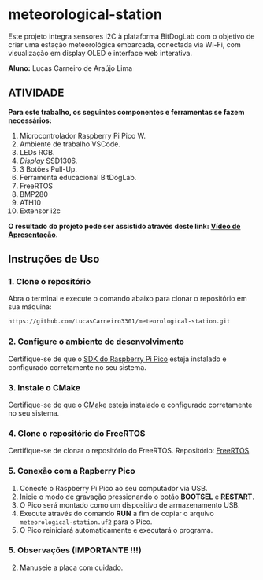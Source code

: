 # meteorological-station
Este projeto integra sensores I2C à plataforma BitDogLab com o objetivo de criar uma estação meteorológica embarcada, conectada via Wi-Fi, com visualização em display OLED e interface web interativa.

__Aluno:__
Lucas Carneiro de Araújo Lima

## ATIVIDADE 

__Para este trabalho, os seguintes componentes e ferramentas se fazem necessários:__
1) Microcontrolador Raspberry Pi Pico W.
2) Ambiente de trabalho VSCode.
3) LEDs RGB.
4) _Display_ SSD1306.
5) 3 Botões Pull-Up.
7) Ferramenta educacional BitDogLab.
8) FreeRTOS
9) BMP280
10) ATH10
11) Extensor i2c

__O resultado do projeto pode ser assistido através deste link: [Vídeo de Apresentação](https://youtu.be/wSOdHNxdn6Y).__

## Instruções de Uso

### 1. Clone o repositório
Abra o terminal e execute o comando abaixo para clonar o repositório em sua máquina:
```bash
https://github.com/LucasCarneiro3301/meteorological-station.git
```

### 2. Configure o ambiente de desenvolvimento
Certifique-se de que o [SDK do Raspberry Pi Pico](https://github.com/raspberrypi/pico-sdk) esteja instalado e configurado corretamente no seu sistema.

### 3. Instale o CMake
Certifique-se de que o [CMake](https://cmake.org/download/) esteja instalado e configurado corretamente no seu sistema.

### 4. Clone o repositório do FreeRTOS
Certifique-se de clonar o repositório do FreeRTOS. Repositório: [FreeRTOS](https://github.com/FreeRTOS/FreeRTOS-Kernel.git).

### 5. Conexão com a Rapberry Pico
1. Conecte o Raspberry Pi Pico ao seu computador via USB.
2. Inicie o modo de gravação pressionando o botão **BOOTSEL** e **RESTART**.
3. O Pico será montado como um dispositivo de armazenamento USB.
4. Execute através do comando **RUN** a fim de copiar o arquivo `meteorological-station.uf2` para o Pico.
5. O Pico reiniciará automaticamente e executará o programa.

### 5. Observações (IMPORTANTE !!!)
2. Manuseie a placa com cuidado.

